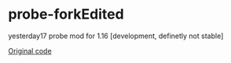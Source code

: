 # probe-forkEdited
yesterday17 probe mod for 1.16 [development, definetly not stable]

[Original code](https://github.com/Yesterday17/Probe)
